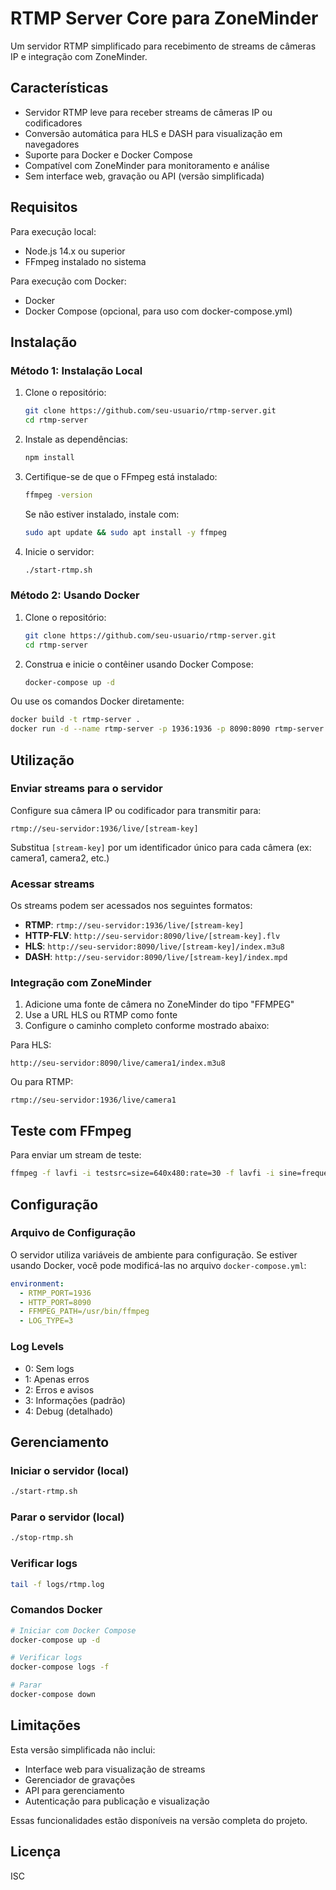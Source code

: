 # RTMP Server Core para ZoneMinder

Um servidor RTMP simplificado para recebimento de streams de câmeras IP e integração com ZoneMinder.

## Características

- Servidor RTMP leve para receber streams de câmeras IP ou codificadores
- Conversão automática para HLS e DASH para visualização em navegadores
- Suporte para Docker e Docker Compose
- Compatível com ZoneMinder para monitoramento e análise
- Sem interface web, gravação ou API (versão simplificada)

## Requisitos

Para execução local:
- Node.js 14.x ou superior
- FFmpeg instalado no sistema

Para execução com Docker:
- Docker
- Docker Compose (opcional, para uso com docker-compose.yml)

## Instalação

### Método 1: Instalação Local

1. Clone o repositório:
   ```bash
   git clone https://github.com/seu-usuario/rtmp-server.git
   cd rtmp-server
   ```

2. Instale as dependências:
   ```bash
   npm install
   ```

3. Certifique-se de que o FFmpeg está instalado:
   ```bash
   ffmpeg -version
   ```
   Se não estiver instalado, instale com:
   ```bash
   sudo apt update && sudo apt install -y ffmpeg
   ```

4. Inicie o servidor:
   ```bash
   ./start-rtmp.sh
   ```

### Método 2: Usando Docker

1. Clone o repositório:
   ```bash
   git clone https://github.com/seu-usuario/rtmp-server.git
   cd rtmp-server
   ```

2. Construa e inicie o contêiner usando Docker Compose:
   ```bash
   docker-compose up -d
   ```

Ou use os comandos Docker diretamente:
   ```bash
   docker build -t rtmp-server .
   docker run -d --name rtmp-server -p 1936:1936 -p 8090:8090 rtmp-server
   ```

## Utilização

### Enviar streams para o servidor

Configure sua câmera IP ou codificador para transmitir para:

```
rtmp://seu-servidor:1936/live/[stream-key]
```

Substitua `[stream-key]` por um identificador único para cada câmera (ex: camera1, camera2, etc.)

### Acessar streams

Os streams podem ser acessados nos seguintes formatos:

- **RTMP**: `rtmp://seu-servidor:1936/live/[stream-key]`
- **HTTP-FLV**: `http://seu-servidor:8090/live/[stream-key].flv`
- **HLS**: `http://seu-servidor:8090/live/[stream-key]/index.m3u8`
- **DASH**: `http://seu-servidor:8090/live/[stream-key]/index.mpd`

### Integração com ZoneMinder

1. Adicione uma fonte de câmera no ZoneMinder do tipo "FFMPEG"
2. Use a URL HLS ou RTMP como fonte
3. Configure o caminho completo conforme mostrado abaixo:

Para HLS:
```
http://seu-servidor:8090/live/camera1/index.m3u8
```

Ou para RTMP:
```
rtmp://seu-servidor:1936/live/camera1
```

## Teste com FFmpeg

Para enviar um stream de teste:

```bash
ffmpeg -f lavfi -i testsrc=size=640x480:rate=30 -f lavfi -i sine=frequency=1000:sample_rate=44100 -c:v libx264 -c:a aac -f flv rtmp://localhost:1936/live/test
```

## Configuração

### Arquivo de Configuração

O servidor utiliza variáveis de ambiente para configuração. Se estiver usando Docker, você pode modificá-las no arquivo `docker-compose.yml`:

```yaml
environment:
  - RTMP_PORT=1936
  - HTTP_PORT=8090
  - FFMPEG_PATH=/usr/bin/ffmpeg
  - LOG_TYPE=3
```

### Log Levels

- 0: Sem logs
- 1: Apenas erros
- 2: Erros e avisos
- 3: Informações (padrão)
- 4: Debug (detalhado)

## Gerenciamento

### Iniciar o servidor (local)

```bash
./start-rtmp.sh
```

### Parar o servidor (local)

```bash
./stop-rtmp.sh
```

### Verificar logs

```bash
tail -f logs/rtmp.log
```

### Comandos Docker

```bash
# Iniciar com Docker Compose
docker-compose up -d

# Verificar logs
docker-compose logs -f

# Parar
docker-compose down
```

## Limitações

Esta versão simplificada não inclui:
- Interface web para visualização de streams
- Gerenciador de gravações
- API para gerenciamento
- Autenticação para publicação e visualização

Essas funcionalidades estão disponíveis na versão completa do projeto.

## Licença

ISC 